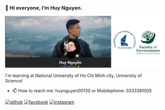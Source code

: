 ### 👋 Hi everyone, I’m Huy Nguyen. 
![](https://github.com/HuyNguyen-209/HuyNguyen-209/blob/main/Thi%E1%BA%BFt%20k%E1%BA%BF%20kh%C3%B4ng%20t%C3%AAn%20(1).png?raw=true)

I'm learning at National University of Ho Chi Minh city, University of Science!
- 📫 How to reach me: huynguyen00130 or Mobilephone: 0333381005


[<img src='https://cdn.jsdelivr.net/npm/simple-icons@3.0.1/icons/github.svg' alt='github' height='40'>](https://github.com/https://github.com/HuyNguyen-209)  [<img src='https://cdn.jsdelivr.net/npm/simple-icons@3.0.1/icons/facebook.svg' alt='facebook' height='40'>](https://www.facebook.com/https://www.facebook.com/profile.php?id=100008497514152)  [<img src='https://cdn.jsdelivr.net/npm/simple-icons@3.0.1/icons/instagram.svg' alt='instagram' height='40'>](https://www.instagram.com/https://www.instagram.com/_yuhnyeugn_//)  


